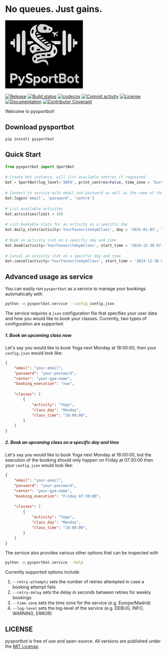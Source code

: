 # No queues. Just gains.

<img src=https://github.com/jbeirer/resasports-bot/raw/main/docs/logo.png alt="Logo" width="250">


[![Release](https://img.shields.io/github/v/release/jbeirer/resasports-bot)](https://github.com/jbeirer/resasports-bot/releases)
[![Build status](https://img.shields.io/github/actions/workflow/status/jbeirer/resasports-bot/main.yml?branch=main)](https://github.com/jbeirer/resasports-bot/actions/workflows/main.yml?query=branch%3Amain)
[![codecov](https://codecov.io/gh/jbeirer/resasports-bot/graph/badge.svg?token=ZCJV384TXF)](https://codecov.io/gh/jbeirer/resasports-bot)
[![Commit activity](https://img.shields.io/github/commit-activity/m/jbeirer/resasports-bot)](https://github.com/jbeirer/resasports-bot/commits/main/)
[![License](https://img.shields.io/github/license/jbeirer/resasports-bot)](https://github.com/jbeirer/resasports-bot/blob/main/LICENSE)
[![Documentation](https://img.shields.io/badge/api-docs-blue)](https://jbeirer.github.io/resasports-bot/)
[![Contributor Covenant](https://img.shields.io/badge/Contributor%20Covenant-2.1-4baaaa.svg)](https://github.com/jbeirer/resasports-bot/blob/main/CODE_OF_CONDUCT.md)

Welcome to pysportbot!

## Download pysportbot
```python
pip install pysportbot
```

## Quick Start

```python
from pysportbot import SportBot

# Create bot instance, will list available centres if requested
bot = SportBot(log_level='INFO', print_centres=False, time_zone = 'Europe/Madrid')

# Connect to service with email and password as well as the name of the centre
bot.login('email', 'password', 'centre')

# List available activites
bot.activities(limit = 10)

# List bookable slots for an activity on a specific day
bot.daily_slots(activity='YourFavouriteGymClass', day = '2025-01-03', limit = 10)

# Book an activity slot on a specific day and time
bot.book(activity='YourFavouriteGymClass', start_time = '2024-12-30 07:00:00')

# Cancel an activity slot on a specific day and time
bot.cancel(activity='YourFavouriteGymClass', start_time = '2024-12-30 07:00:00')
```

## Advanced usage as service

You can easily run `pysportbot` as a service to manage your bookings automatically with
```bash
python -m pysportbot.service --config config.json
```
The service requires a `json` configuration file that specifies your user data and how you would like to book your classes. Currently, two types of configuration are supported:

##### 1. Book an upcoming class now

Let's say you would like to book Yoga next Monday at 18:00:00, then your `config.json` would look like:

```json
{
    "email": "your-email",
    "password": "your-password",
    "center": "your-gym-name",
    "booking_execution": "now",

    "classes": [
        {
            "activity": "Yoga",
            "class_day": "Monday",
            "class_time": "18:00:00",
        }
    ]
}
```
##### 2. Book an upcoming class on a specific day and time

Let's say you would like to book Yoga next Monday at 18:00:00, but the execution of the booking should only happen on Friday at 07:30:00 then your `config.json` would look like:

```json
{
    "email": "your-email",
    "password": "your-password",
    "center": "your-gym-name",
    "booking_execution": "Friday 07:30:00",

    "classes": [
        {
            "activity": "Yoga",
            "class_day": "Monday",
            "class_time": "18:00:00",
        }
    ]
}
```

The service also provides various other options that can be inspected with

```bash
python -m pysportbot.service --help
```
Currently supported options include
1.  ```--retry-attempts``` sets the number of retries attempted in case a booking attempt fails
2. ```--retry-delay``` sets the delay in seconds between retries for weekly bookings
3. ```--time-zone``` sets the time zone for the service (e.g. Europe/Madrid)
4. ```--log-level``` sets the log-level of the service (e.g. DEBUG, INFO, WARNING, ERROR)

## LICENSE

pysportbot is free of use and open-source. All versions are
published under the [MIT License](https://github.com/jbeirer/pysportbot/blob/main/LICENSE).
